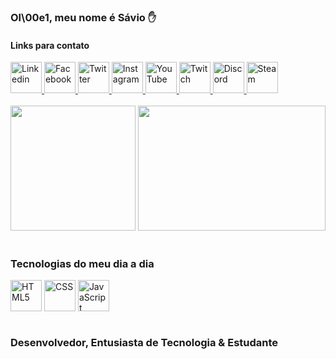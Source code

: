 ### Ol\00e1, meu nome é <strong>Sávio</strong> ✋
#### Links para contato

<div> 
  <a href="https://www.linkedin.com/in/saviodeveloper/"> <img height="50" width="50" alt="Linkedin" src=""> </a>
  <a href="https://facebook.com/saviodeveloper"> <img height="50" width="50" alt="Facebook" src=""> </a>
  <a href="https://twitter.com/saviodeveloper"> <img height="50" width="50" alt="Twitter" src=""> </a>
  <a href="https://instagram.com/saviodeveloper"> <img height="50" width="50" alt="Instagram" src=""> </a>
  <a href="https://www.youtube.com/@saviodeveloper2634/featured"> <img height="50" width="50" alt="YouTube" src="https://i.pinimg.com/originals/e5/23/0f/e5230f11592baba39741f0affcab5967.jpg"> </a>
  <a href="https://twitch.com/saviodeveloper"> <img height="50" width="50" alt="Twitch" src="https://i.pinimg.com/originals/3b/1a/c3/3b1ac3a9b4edd613465cec70dfc77b81.jpg"> </a>
  <a href="https://www.youtube.com/@saviodeveloper2634/featured"> <img height="50" width="50" alt="Discord" src=""> </a>
  <a href="https://steamcommunity.com/id/saviodeveloper/"> <img height="50" width="50" alt="Steam" src=""> </a>
</div> <br/>

<div style="display: inline block">
  <img height="200" src="https://github-readme-stats.vercel.app/api?username=SAV10DEVELOPER&show_icons=true&theme=dark" />                                             <img height="200" width="300" src="https://github-readme-stats.vercel.app/api/top-langs/?username=SAV10DEVELOPER&layout=compact" />
</div> </br>
  
### Tecnologias do meu dia a dia
<div style="display: inline block">
  <img height="50" width="50" align="center" alt="HTML5" src="https://cdn.jsdelivr.net/gh/devicons/devicon/icons/html5/html5-original.svg" />
  <img height="50" width="50" align="center" alt="CSS" src="https://cdn.jsdelivr.net/gh/devicons/devicon/icons/css3/css3-original.svg" />
  <img height="50" width="50" align="center" alt="JavaScript" src="https://cdn.jsdelivr.net/gh/devicons/devicon/icons/javascript/javascript-original.svg" />
</div> <br/>

### Desenvolvedor, Entusiasta de Tecnologia & Estudante
